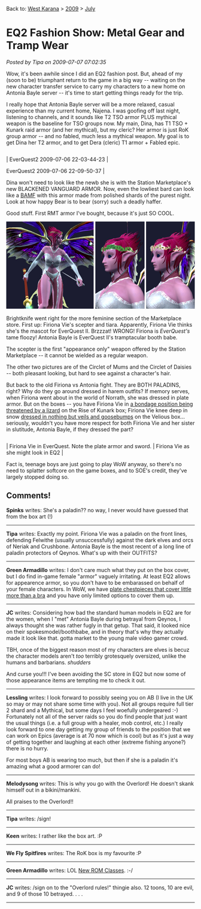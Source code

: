 Back to: [West Karana](/posts/westkarana.md) > [2009](/posts/2009/westkarana.md) > [July](./westkarana.md)
# EQ2 Fashion Show: Metal Gear and Tramp Wear

*Posted by Tipa on 2009-07-07 07:02:35*

Wow, it's been awhile since I did an EQ2 fashion post. But, ahead of my (soon to be) triumphant return to the game in a big way -- waiting on the new character transfer service to carry my characters to a new home on Antonia Bayle server -- it's time to start getting things ready for the trip.

I really hope that Antonia Bayle server will be a more relaxed, casual experience than my current home, Najena. I was goofing off last night, listening to channels, and it sounds like T2 TSO armor PLUS mythical weapon is the baseline for TSO groups now. My main, Dina, has T1 TSO + Kunark raid armor (and her mythical), but my cleric? Her armor is just RoK group armor -- and no fabled, much less a mythical weapon. My goal is to get Dina her T2 armor, and to get Dera (cleric) T1 armor + Fabled epic.



|  |  |
| --- | --- |
|
 EverQuest2 2009-07-06 22-03-44-23 |

 EverQuest2 2009-07-06 22-09-50-37 |




Dina won't need to look like the newb she is with the Station Marketplace's new BLACKENED VANGUARD ARMOR. Now, even the lowliest bard can look like a [BAMF](http://www.urbandictionary.com/define.php?term=B.A.M.F.) with this armor made from polished shards of the purest night. Look at how happy Bear is to bear (sorry) such a deadly haffer.

Good stuff. First RMT armor I've bought, because it's just SO COOL.

![Tramptacular!](../../../uploads/2009/07/fvarmors.jpg "Tramptacular!")

Brightknife went right for the more feminine section of the Marketplace store. First up: Firiona Vie's scepter and tiara. Apparently, Firiona Vie thinks she's the mascot for EverQuest II. Brzzzat! WRONG! Firiona is *EverQuest's* tame floozy! Antonia Bayle is EverQuest II's tramptacular booth babe.

The scepter is the first "appearance only" weapon offered by the Station Marketplace -- it cannot be wielded as a regular weapon.

The other two pictures are of the Circlet of Mums and the Circlet of Daisies -- both pleasant looking, but hard to see against a character's hair.

But back to the old Firiona vs Antonia fight. They are BOTH PALADINS, right? Why do they go around dressed in harem outfits? If memory serves, when Firiona went about in the world of Norrath, she was dressed in plate armor. But on the boxes -- you have Firiona Vie in [a bondage position being threatened by a lizard](http://www.mobygames.com/game/everquest-the-ruins-of-kunark/cover-art/gameCoverId,14301/) on the Rise of Kunark box; Firiona Vie knee deep in snow [dressed in nothing but veils and goosebumps](http://www.mobygames.com/game/windows/everquest-the-scars-of-velious/cover-art/gameCoverId,14299/) on the Velious box... seriously, wouldn't you have more respect for both Firiona Vie and her sister in slutitude, Antonia Bayle, if they dressed the part?



|  |  |
| --- | --- |
|
 Firiona Vie in EverQuest. Note the plate armor and sword.
 | 
Firiona Vie as she might look in EQ2
 |



Fact is, teenage boys are just going to play WoW anyway, so there's no need to splatter softcore on the game boxes, and to SOE's credit, they've largely stopped doing so.

## Comments!

**Spinks** writes: She's a paladin?? no way, I never would have guessed that from the box art (!)

---

**Tipa** writes: Exactly my point. Firiona Vie was a paladin on the front lines, defending Felwithe (usually unsuccessfully) against the dark elves and orcs of Neriak and Crushbone. Antonia Bayle is the most recent of a long line of paladin protectors of Qeynos. What's up with their OUTFITS?

---

**Green Armadillo** writes: I don't care much what they put on the box cover, but I do find in-game female "armor" vaguely irritating. At least EQ2 allows for appearence armor, so you don't have to be embarassed on behalf of your female characters. In WoW, we have [plate chestpieces that cover little more than a bra](http://playervsdeveloper.blogspot.com/2008/06/breast-debacles.html) and you have only limited options to cover them up.

---

**JC** writes: Considering how bad the standard human models in EQ2 are for the women, when I "met" Antonia Bayle during betrayal from Qeynos, I always thought she was rather fugly in that getup. That said, it looked nice on their spokesmodel/boothbabe, and in theory that's why they actually made it look like that. gotta market to the young male video gamer crowd.

TBH, once of the biggest reason most of my characters are elves is becuz the character models aren't *too* terribly grotesquely oversized, unlike the humans and barbarians. *shudders*

And curse you!!! I've been avoiding the SC store in EQ2 but now some of those appearance items are tempting me to check it out.

---

**Lessling** writes: I look forward to possibly seeing you on AB (I live in the UK so may or may not share some time with you). Not all groups require full tier 2 shard and a Mythical, but some days I feel woefully undergeared :-) Fortunately not all of the server raids so you do find people that just want the usual things (i.e. a full group with a healer, mob control, etc.) I really look forward to one day getting my group of friends to the position that we can work on Epics (average is at 70 now which is cool) but as it's just a way of getting together and laughing at each other (extreme fishing anyone?) there is no hurry.

For most boys AB is wearing too much, but then if she is a paladin it's amazing what a good armorer can do!

---

**Melodysong** writes: This is why you go with the Overlord! He doesn't skank himself out in a bikini/mankini. 

All praises to the Overlord!!

---

**Tipa** writes: /sign!

---

**Keen** writes: I rather like the box art. :P

---

**We Fly Spitfires** writes: The RoK box is my favourite :P

---

**Green Armadillo** writes: LOL [New ROM Classes](http://www.massively.com/2009/07/07/runes-of-magic-introduces-druids-and-wardens-in-the-elven-prophe). :-/

---

**JC** writes: /sign on to the "Overlord rules!" thingie also. 12 toons, 10 are evil, and 9 of those 10 betrayed. . . .

---

